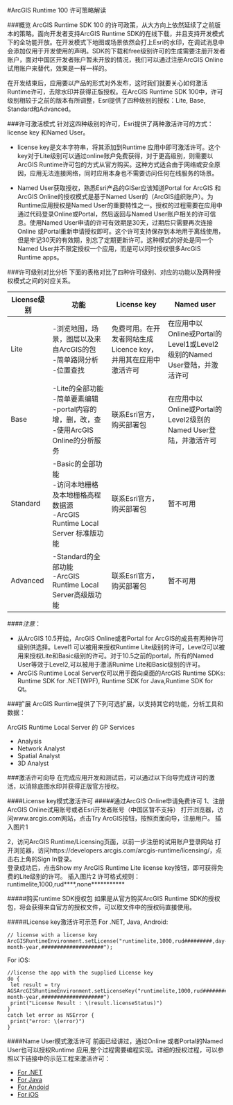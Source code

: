 #ArcGIS Runtime 100 许可策略解读

###概览
ArcGIS Runtime SDK 100 的许可政策，从大方向上依然延续了之前版本的策略。面向开发者支持ArcGIS Runtime SDK的在线下载，并且支持开发模式下的全功能开放。在开发模式下地图或场景依然会打上Esri的水印，在调试消息中会添加仅用于开发使用的声明。SDK的下载和free级别许可的生成需要注册开发者账户，面对中国区开发者账户暂未开放的情况，我们可以通过注册ArcGIS Online试用账户来替代，效果是一样一样的。

在开发结束后，应用要以产品的形式对外发布，这时我们就要关心如何激活Runtime许可，去除水印并获得正版授权。在ArcGIS Runtime SDK 100中，许可级别相较于之前的版本有所调整，Esri提供了四种级别的授权：Lite, Base, Standard和Advanced。

###许可激活模式
针对这四种级别的许可，Esri提供了两种激活许可的方式：license key 和Named User。

* license key是文本字符串，将其添加到Runtime 应用中即可激活许可。这个key对于Lite级别可以通过online账户免费获得，对于更高级别，则需要以ArcGIS Runtime许可包的方式从官方购买。这种方式适合由于网络或安全原因，应用无法连接网络，同时应用本身也不需要访问任何在线服务的场景。

* Named User获取授权，熟悉Esri产品的GISer应该知道Portal for ArcGIS 和ArcGIS Online的授权模式是基于Named User的（ArcGIS组织账户）。为Runtime应用授权是Named User的重要特性之一。授权的过程需要在应用中通过代码登录Online或Portal，然后返回与Named User账户相关的许可信息。使用Named User申请的许可有效期是30天，过期后只需要再次连接Online 或Portal重新申请授权即可。这个许可支持保存到本地用于离线使用，但是牢记30天的有效期，别忘了定期更新许可。这种模式的好处是同一个Named User并不限定授权一个应用，而是可以同时授权很多ArcGIS Runtime apps。

###许可级别对比分析
下面的表格对比了四种许可级别、对应的功能以及两种授权模式之间的对应关系。

|License级别  |功能 |License key|Named user|
|---|---|---|--|
|Lite |-浏览地图，场景，图层以及来自ArcGIS的包<br> -简单路网分析 <br> -位置查找|免费可用。在开发者网站生成Licence key，<br>并用其在应用中激活许可|在应用中以Online或Portal的<br>Level1或Level2级别的Named User登陆，并激活许可|
|Base|-Lite的全部功能<br> -简单要素编辑<br> -portal内容的增，删，改，查<br> -使用ArcGIS Online的分析服务|联系Esri官方，购买部署包|在应用中以Online或Portal的<br>Level2级别的Named User登陆，并激活许可|
|Standard|-Basic的全部功能<br> -访问本地栅格及本地栅格高程数据源<br>-ArcGIS Runtime Local Server 标准版功能|联系Esri官方，购买部署包|暂不可用|
|Advanced|-Standard的全部功能<br> -ArcGIS Runtime Local Server高级版功能|联系Esri官方，购买部署包|暂不可用|

####_注意_：
* 从ArcGIS 10.5开始，ArcGIS Online或者Portal for ArcGIS的成员有两种许可级别供选择。Level1 可以被用来授权Runtime Lite级别的许可，Level2可以被用来授权Lite和Basic级别的许可。对于10.5之前的portal，所有的Named User等效于Level2,可以被用于激活Runime Lite和Basic级别的许可。
* ArcGIS Runtime Local Server仅可以用于面向桌面的ArcGIS Runtime SDKs: Runtime SDK for .NET(WPF), Runtime SDK for Java,Runtime SDK for Qt。

###扩展
ArcGIS Runtime提供了下列可选扩展，以支持其它的功能，分析工具和数据：

ArcGIS Runtime Local Server 的 GP Services

- Analysis
- Network Analyst
- Spatial Analyst
- 3D Analyst

###激活许可向导
在完成应用开发和测试后，可以通过以下向导完成许可的激活，以消除底图水印并获得正版官方授权。

####License key模式激活许可
#####通过ArcGIS Online申请免费许可
1、注册ArcGIS Online试用账号或者Esri开发者账号（中国区暂不支持）
打开浏览器，访问www.arcgis.com网站，点击Try ArcGIS按钮，按照页面向导，注册用户。
插入图片1

2，访问ArcGIS Runtime/Licensing页面，以前一步注册的试用账户登录网站
打开浏览器，访问https://developers.arcgis.com/arcgis-runtime/licensing/，点击右上角的Sign In登录。  
登录成功后，点击Show my ArcGIS Runtime Lite license key按钮，即可获得免费的Lite级别的许可。
插入图片2
许可格式规则：
runtimelite,1000,rud****,none***********

#####购买runtime SDK授权包
如果是从官方购买ArcGIS Runtime SDK的授权包，将会获得来自官方的授权文件，可以取文件中的授权码直接使用。

#####License key激活许可示范
For .NET, Java, Android:

```
// license with a license key
ArcGISRuntimeEnvironment.setLicense("runtimelite,1000,rud#########,day-month-year,####################");
```

For iOS:

```
//license the app with the supplied License key
do {
 let result = try AGSArcGISRuntimeEnvironment.setLicenseKey("runtimelite,1000,rud#########,day-month-year,####################")
 print("License Result : \(result.licenseStatus)")
}
catch let error as NSError {
 print("error: \(error)")
}
```

####Name User模式激活许可
前面已经讲过，通过Online 或者Portal的Named User也可以授权Runtime 应用,整个过程需要编程实现。详细的授权过程，可以参照以下链接中的示范工程来激活许可：

- [For .NET]()
- [For Java]()
- [For Andoid]()
- [For iOS]()





